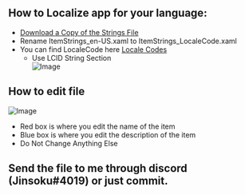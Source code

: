 ## How to Localize app for your language:

  - [Download a Copy of the Strings File](https://github.com/jtborn/TFT-Overlay/blob/master/Resource/Localization/ItemStrings_en-US.xaml)
  - Rename ItemStrings_en-US.xaml to ItemStrings_LocaleCode.xaml
  - You can find LocaleCode here [Locale Codes](https://www.science.co.il/language/Locale-codes.php)
    - Use LCID String Section  
    ![Image](http://puu.sh/DQw0s.png)

## How to edit file
![Image](http://puu.sh/DQw2r.png)
  - Red box is where you edit the name of the item
  - Blue box is where you edit the description of the item
  - Do Not Change Anything Else

## Send the file to me through discord (Jinsoku#4019) or just commit.

